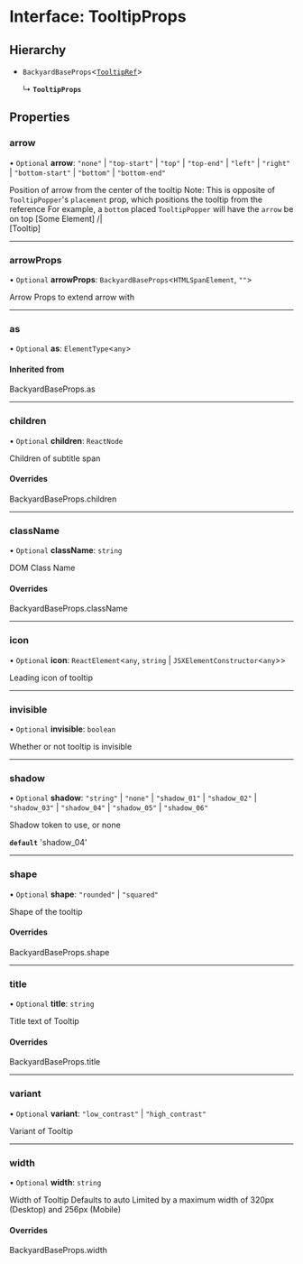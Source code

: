 # Interface: TooltipProps

## Hierarchy

- `BackyardBaseProps`<[`TooltipRef`](../README.md#tooltipref)\>

  ↳ **`TooltipProps`**

## Properties

### arrow

• `Optional` **arrow**: ``"none"`` \| ``"top-start"`` \| ``"top"`` \| ``"top-end"`` \| ``"left"`` \| ``"right"`` \| ``"bottom-start"`` \| ``"bottom"`` \| ``"bottom-end"``

Position of arrow from the center of the tooltip
Note: This is opposite of `TooltipPopper`'s `placement` prop, which positions the tooltip from the reference
 For example, a `bottom` placed `TooltipPopper` will have the `arrow` be on top
 [Some Element]
      /|\
   [Tooltip]

___

### arrowProps

• `Optional` **arrowProps**: `BackyardBaseProps`<`HTMLSpanElement`, ``""``\>

Arrow Props to extend arrow with

___

### as

• `Optional` **as**: `ElementType`<`any`\>

#### Inherited from

BackyardBaseProps.as

___

### children

• `Optional` **children**: `ReactNode`

Children of subtitle span

#### Overrides

BackyardBaseProps.children

___

### className

• `Optional` **className**: `string`

DOM Class Name

#### Overrides

BackyardBaseProps.className

___

### icon

• `Optional` **icon**: `ReactElement`<`any`, `string` \| `JSXElementConstructor`<`any`\>\>

Leading icon of tooltip

___

### invisible

• `Optional` **invisible**: `boolean`

Whether or not tooltip is invisible

___

### shadow

• `Optional` **shadow**: ``"string"`` \| ``"none"`` \| ``"shadow_01"`` \| ``"shadow_02"`` \| ``"shadow_03"`` \| ``"shadow_04"`` \| ``"shadow_05"`` \| ``"shadow_06"``

Shadow token to use, or none

**`default`** 'shadow_04'

___

### shape

• `Optional` **shape**: ``"rounded"`` \| ``"squared"``

Shape of the tooltip

#### Overrides

BackyardBaseProps.shape

___

### title

• `Optional` **title**: `string`

Title text of Tooltip

#### Overrides

BackyardBaseProps.title

___

### variant

• `Optional` **variant**: ``"low_contrast"`` \| ``"high_contrast"``

Variant of Tooltip

___

### width

• `Optional` **width**: `string`

Width of Tooltip
Defaults to auto
Limited by a maximum width of 320px (Desktop) and 256px (Mobile)

#### Overrides

BackyardBaseProps.width
